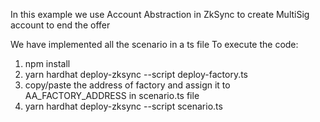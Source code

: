 In this example we use Account Abstraction in ZkSync to create MultiSig account to end the offer

We have implemented all the scenario in a ts file
To execute the code:

1. npm install
2. yarn hardhat deploy-zksync --script deploy-factory.ts
3. copy/paste the address of factory and assign it to AA_FACTORY_ADDRESS in scenario.ts file
4. yarn hardhat deploy-zksync --script scenario.ts
